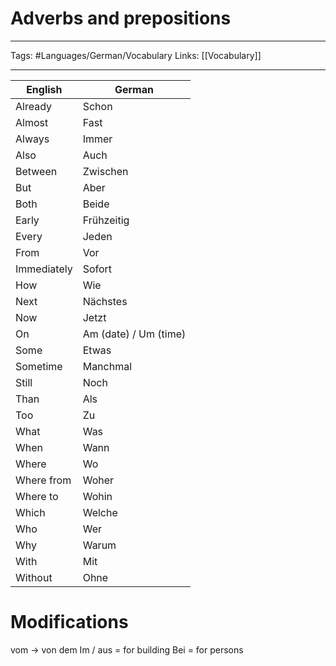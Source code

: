 # Adverbs and prepositions
___
Tags: #Languages/German/Vocabulary 
Links: [[Vocabulary]]
___
English | German
------------ | ------------
Already | Schon
Almost | Fast
Always | Immer
Also | Auch
Between | Zwischen
But | Aber
Both | Beide
Early | Frühzeitig
Every | Jeden
From | Vor
Immediately | Sofort
How | Wie
Next | Nächstes
Now | Jetzt
On | Am (date) / Um (time)
Some | Etwas
Sometime | Manchmal
Still | Noch
Than | Als
Too | Zu
What | Was
When | Wann
Where | Wo
Where from | Woher
Where to | Wohin
Which | Welche
Who | Wer
Why | Warum
With | Mit
Without | Ohne


# Modifications
vom -> von dem
Im / aus = for building
Bei = for persons